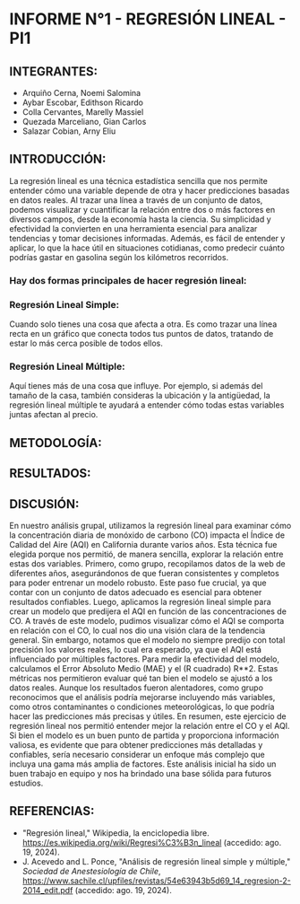 # INFORME N°1 - REGRESIÓN LINEAL - PI1

## INTEGRANTES: 
- Arquiño Cerna, Noemi Salomina
- Aybar Escobar, Edithson Ricardo
- Colla Cervantes, Marelly Massiel
- Quezada Marceliano, Gian Carlos
- Salazar Cobian, Arny Eliu

## INTRODUCCIÓN: 
La regresión lineal es una técnica estadística sencilla que nos permite entender cómo una variable depende de otra y hacer predicciones basadas en datos reales. Al trazar una línea a través de un conjunto de datos, podemos visualizar y cuantificar la relación entre dos o más factores en diversos campos, desde la economía hasta la ciencia. Su simplicidad y efectividad la convierten en una herramienta esencial para analizar tendencias y tomar decisiones informadas. Además, es fácil de entender y aplicar, lo que la hace útil en situaciones cotidianas, como predecir cuánto podrías gastar en gasolina según los kilómetros recorridos.

### Hay dos formas principales de hacer regresión lineal:
### Regresión Lineal Simple:
Cuando solo tienes una cosa que afecta a otra. Es como trazar una línea recta en un gráfico que conecta todos tus puntos de datos, tratando de estar lo más cerca posible de todos ellos.
### Regresión Lineal Múltiple:
Aquí tienes más de una cosa que influye. Por ejemplo, si además del tamaño de la casa, también consideras la ubicación y la antigüedad, la regresión lineal múltiple te ayudará a entender cómo todas estas variables juntas afectan al precio.

## METODOLOGÍA:

## RESULTADOS:

## DISCUSIÓN:
En nuestro análisis grupal, utilizamos la regresión lineal para examinar cómo la concentración diaria de monóxido de carbono (CO) impacta el Índice de Calidad del Aire (AQI) en California durante varios años. Esta técnica fue elegida porque nos permitió, de manera sencilla, explorar la relación entre estas dos variables.
Primero, como grupo, recopilamos datos de la web de diferentes años, asegurándonos de que fueran consistentes y completos para poder entrenar un modelo robusto. Este paso fue crucial, ya que contar con un conjunto de datos adecuado es esencial para obtener resultados confiables.
Luego, aplicamos la regresión lineal simple para crear un modelo que predijera el AQI en función de las concentraciones de CO. A través de este modelo, pudimos visualizar cómo el AQI se comporta en relación con el CO, lo cual nos dio una visión clara de la tendencia general. Sin embargo, notamos que el modelo no siempre predijo con total precisión los valores reales, lo cual era esperado, ya que el AQI está influenciado por múltiples factores.
Para medir la efectividad del modelo, calculamos el Error Absoluto Medio (MAE) y el (R cuadrado) R**2. Estas métricas nos permitieron evaluar qué tan bien el modelo se ajustó a los datos reales. Aunque los resultados fueron alentadores, como grupo reconocimos que el análisis podría mejorarse incluyendo más variables, como otros contaminantes o condiciones meteorológicas, lo que podría hacer las predicciones más precisas y útiles.
En resumen, este ejercicio de regresión lineal nos permitió entender mejor la relación entre el CO y el AQI. Si bien el modelo es un buen punto de partida y proporciona información valiosa, es evidente que para obtener predicciones más detalladas y confiables, sería necesario considerar un enfoque más complejo que incluya una gama más amplia de factores. Este análisis inicial ha sido un buen trabajo en equipo y nos ha brindado una base sólida para futuros estudios.

## REFERENCIAS:
 * "Regresión lineal," Wikipedia, la enciclopedia libre. https://es.wikipedia.org/wiki/Regresi%C3%B3n_lineal (accedido: ago. 19, 2024).
* J. Acevedo and L. Ponce, "Análisis de regresión lineal simple y múltiple," *Sociedad de Anestesiología de Chile*, https://www.sachile.cl/upfiles/revistas/54e63943b5d69_14_regresion-2-2014_edit.pdf (accedido: ago. 19, 2024).





